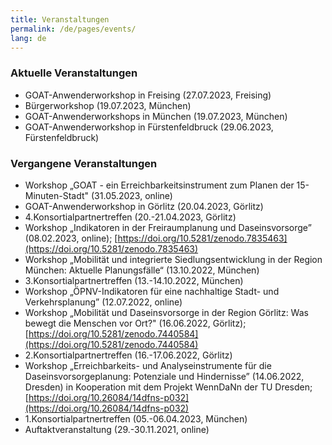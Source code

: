 ```yaml
---
title: Veranstaltungen
permalink: /de/pages/events/
lang: de
---
```

### Aktuelle Veranstaltungen 


- GOAT-Anwenderworkshop in Freising (27.07.2023, Freising)
- Bürgerworkshop (19.07.2023, München)
- GOAT-Anwenderworkshops in München (19.07.2023, München)
- GOAT-Anwenderworkshop in Fürstenfeldbruck (29.06.2023, Fürstenfeldbruck)

### Vergangene Veranstaltungen 

- Workshop „GOAT - ein Erreichbarkeitsinstrument zum Planen der 15-Minuten-Stadt" (31.05.2023, online)
- GOAT-Anwenderworkshop in Görlitz (20.04.2023, Görlitz) 
- 4.Konsortialpartnertreffen (20.-21.04.2023, Görlitz) 
- Workshop „Indikatoren in der Freiraumplanung und Daseinsvorsorge” (08.02.2023, online); [https://doi.org/10.5281/zenodo.7835463](https://doi.org/10.5281/zenodo.7835463) 
- Workshop „Mobilität und integrierte Siedlungsentwicklung in der Region München: Aktuelle Planungsfälle“ (13.10.2022, München) 
- 3.Konsortialpartnertreffen (13.-14.10.2022, München) 
- Workshop „ÖPNV-Indikatoren für eine nachhaltige Stadt- und Verkehrsplanung” (12.07.2022, online) 
- Workshop „Mobilität und Daseinsvorsorge in der Region Görlitz: Was bewegt die Menschen vor Ort?" (16.06.2022, Görlitz); [https://doi.org/10.5281/zenodo.7440584](https://doi.org/10.5281/zenodo.7440584) 
- 2.Konsortialpartnertreffen (16.-17.06.2022, Görlitz) 
- Workshop „Erreichbarkeits- und Analyseinstrumente für die Daseinsvorsorgeplanung: Potenziale und Hindernisse” (14.06.2022, Dresden) in Kooperation mit dem Projekt WennDaNn der TU Dresden; [https://doi.org/10.26084/14dfns-p032](https://doi.org/10.26084/14dfns-p032)
- 1.Konsortialpartnertreffen (05.-06.04.2023, München) 
- Auftaktveranstaltung (29.-30.11.2021, online) 


